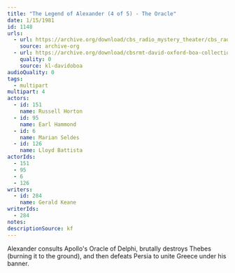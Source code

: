 ```yaml
---
title: "The Legend of Alexander (4 of 5) - The Oracle"
date: 1/15/1981
id: 1148
urls: 
  - url: https://archive.org/download/cbs_radio_mystery_theater/cbs_radio_mystery_theater-1101-1150.zip/cbs_radio_mystery_theater-1101-1150%2Fcbsrmt_1148_legend_of_alexander_part_4_the_oracle.mp3
    source: archive-org
  - url: https://archive.org/download/cbsrmt-david-oxford-boa-collection/CBSRMT-810115-1148-The-Legend-of-Alexander,-Part-4-The-Oracle-(32-22)-[2007]-{BoA}.mp3
    quality: 0
    source: kl-davidoboa
audioQuality: 0
tags: 
  - multipart
multipart: 4
actors:  
  - id: 151
    name: Russell Horton  
  - id: 95
    name: Earl Hammond  
  - id: 6
    name: Marian Seldes  
  - id: 126
    name: Lloyd Battista
actorIds:  
  - 151  
  - 95  
  - 6  
  - 126
writers:  
  - id: 284
    name: Gerald Keane
writerIds:  
  - 284
notes: 
descriptionSource: kf
---
```

Alexander consults Apollo's Oracle of Delphi, brutally destroys Thebes (burning it to the ground), and then defeats Persia to unite Greece under his banner.